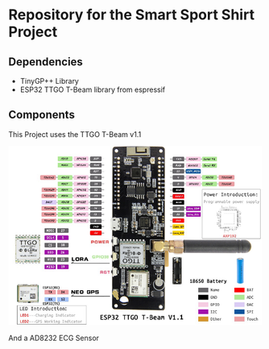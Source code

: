 # Repository for the Smart Sport Shirt Project

## Dependencies 
- TinyGP++ Library
- ESP32 TTGO T-Beam library from espressif

## Components
This Project uses the TTGO T-Beam v1.1

![](images/ttgo_t-beam_v1_1.jpeg)

And a AD8232 ECG Sensor
